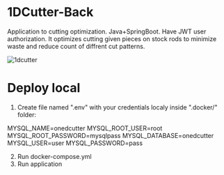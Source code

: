 # 1DCutter-Back
Application to cutting optimization. Java+SpringBoot. Have JWT user authorization. It optimizes cutting given pieces on stock rods to minimize waste and reduce count of diffrent cut patterns.

![1dcutter](https://user-images.githubusercontent.com/17216772/209470560-a651757f-14c1-4861-8134-fb1e686b36d7.png)

# Deploy local

1. Create file named ".env" with your credentials localy inside ".docker/" folder:

MYSQL_NAME=onedcutter
MYSQL_ROOT_USER=root
MYSQL_ROOT_PASSWORD=mysqlpass
MYSQL_DATABASE=onedcutter
MYSQL_USER=user
MYSQL_PASSWORD=pass

2. Run docker-compose.yml
3. Run application